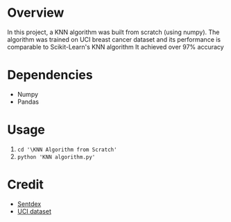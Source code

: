# Overview
In this project, a KNN algorithm was built from scratch (using numpy).
The algorithm was trained on UCI breast cancer dataset and its performance is comparable to Scikit-Learn's KNN algorithm
It achieved over 97% accuracy

# Dependencies
* Numpy
* Pandas

# Usage
1. `cd '\KNN Algorithm from Scratch' `
1. `python 'KNN algorithm.py'`

# Credit
* [Sentdex](https://www.youtube.com/channel/UCfzlCWGWYyIQ0aLC5w48gBQ)
* [UCI dataset](https://archive.ics.uci.edu/ml/datasets/Breast+Cancer+Wisconsin+(Diagnostic))
